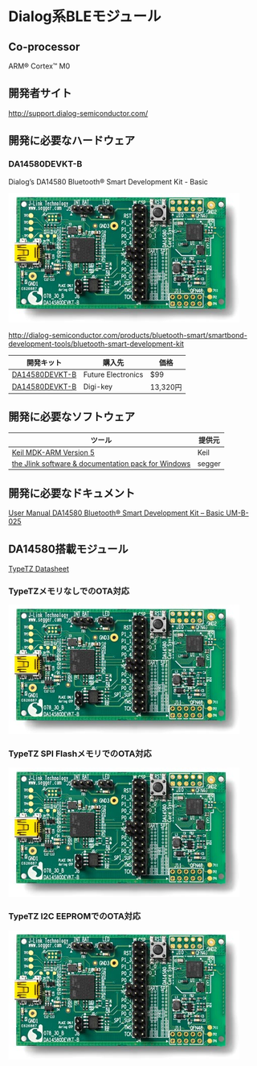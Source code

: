 # Dialog系BLEモジュール

## Co-processor
ARM® Cortex™ M0

## 開発者サイト
http://support.dialog-semiconductor.com/

## 開発に必要なハードウェア
### DA14580DEVKT-B
Dialog’s DA14580 Bluetooth® Smart Development Kit - Basic

![](image/da14580_devboard.jpg)

http://dialog-semiconductor.com/products/bluetooth-smart/smartbond-development-tools/bluetooth-smart-development-kit

| 開発キット | 購入先 | 価格|
| -- | -- | -- |
| [DA14580DEVKT-B](http://www.futureelectronics.com/en/technologies/development-tools/rf-wireless/Pages/2046391-DA14580DEVKT-B.aspx?IM=0) | Future Electronics | $99 |
| [DA14580DEVKT-B](http://www.digikey.jp/product-detail/ja/DA14580DEVKT-B/1564-1000-ND/5113983) | Digi-key|13,320円|

## 開発に必要なソフトウェア

| ツール | 提供元 |
| -- | -- |
| [Keil MDK-ARM Version 5](https://www.keil.com/download/product/) | Keil |
| [the Jlink software & documentation pack for Windows](https://www.segger.com/jlink-software.html)|segger|

## 開発に必要なドキュメント

[User Manual
DA14580 Bluetooth® Smart Development Kit – Basic
UM-B-025](http://www.cdiweb.com/datasheets/iwatt/DA14580DEVKT-BUserGuide.pdf)

## DA14580搭載モジュール

[TypeTZ Datasheet](http://wireless.murata.com/RFM/data/lbca2hnzyz-711.pdf)

### TypeTZメモリなしでのOTA対応
![](image/da14580_devboard.jpg)

### TypeTZ SPI FlashメモリでのOTA対応
![](image/da14580_devboard.jpg)

### TypeTZ I2C EEPROMでのOTA対応
![](image/da14580_devboard.jpg)



